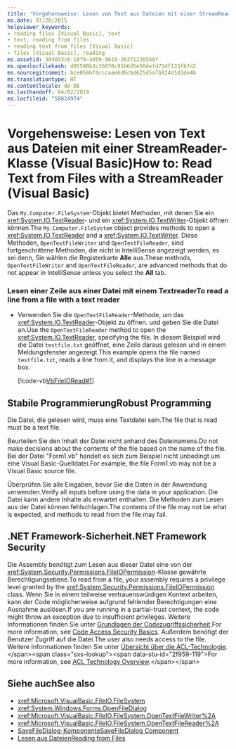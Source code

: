 ```yaml
---
title: 'Vorgehensweise: Lesen von Text aus Dateien mit einer StreamReader-Klasse (Visual Basic)'
ms.date: 07/20/2015
helpviewer_keywords:
- reading files [Visual Basic], text
- text, reading from files
- reading text from files [Visual Basic]
- files [Visual Basic], reading
ms.assetid: 384033c6-18f9-4d59-9610-36371226558f
ms.openlocfilehash: d05590b3c36070c91b6d5e50defd71df133fb7d2
ms.sourcegitcommit: bce0586f0cccaae6d6cbd625d5a7b824d1d3de4b
ms.translationtype: HT
ms.contentlocale: de-DE
ms.lasthandoff: 04/02/2019
ms.locfileid: "58824974"
---
```

# <a name="how-to-read-text-from-files-with-a-streamreader-visual-basic"></a><span data-ttu-id="2f959-102">Vorgehensweise: Lesen von Text aus Dateien mit einer StreamReader-Klasse (Visual Basic)</span><span class="sxs-lookup"><span data-stu-id="2f959-102">How to: Read Text from Files with a StreamReader (Visual Basic)</span></span>
<span data-ttu-id="2f959-103">Das `My.Computer.FileSystem`-Objekt bietet Methoden, mit denen Sie ein <xref:System.IO.TextReader>- und ein <xref:System.IO.TextWriter>-Objekt öffnen können.</span><span class="sxs-lookup"><span data-stu-id="2f959-103">The `My.Computer.FileSystem` object provides methods to open a <xref:System.IO.TextReader> and a <xref:System.IO.TextWriter>.</span></span> <span data-ttu-id="2f959-104">Diese Methoden, `OpenTextFileWriter` und `OpenTextFileReader`, sind fortgeschrittene Methoden, die nicht in IntelliSense angezeigt werden, es sei denn, Sie wählen die Registerkarte **Alle** aus.</span><span class="sxs-lookup"><span data-stu-id="2f959-104">These methods, `OpenTextFileWriter` and `OpenTextFileReader`, are advanced methods that do not appear in IntelliSense unless you select the **All** tab.</span></span>  
  
### <a name="to-read-a-line-from-a-file-with-a-text-reader"></a><span data-ttu-id="2f959-105">Lesen einer Zeile aus einer Datei mit einem Textreader</span><span class="sxs-lookup"><span data-stu-id="2f959-105">To read a line from a file with a text reader</span></span>  
  
-   <span data-ttu-id="2f959-106">Verwenden Sie die `OpenTextFileReader`-Methode, um das <xref:System.IO.TextReader>-Objekt zu öffnen. und geben Sie die Datei an.</span><span class="sxs-lookup"><span data-stu-id="2f959-106">Use the `OpenTextFileReader` method to open the <xref:System.IO.TextReader>, specifying the file.</span></span> <span data-ttu-id="2f959-107">In diesem Beispiel wird die Datei `testfile.txt` geöffnet, eine Zeile daraus gelesen und in einem Meldungsfenster angezeigt.</span><span class="sxs-lookup"><span data-stu-id="2f959-107">This example opens the file named `testfile.txt`, reads a line from it, and displays the line in a message box.</span></span>  
  
     [!code-vb[VbFileIORead#1](~/samples/snippets/visualbasic/VS_Snippets_VBCSharp/VbFileIORead/VB/Class1.vb#1)]  
  
## <a name="robust-programming"></a><span data-ttu-id="2f959-108">Stabile Programmierung</span><span class="sxs-lookup"><span data-stu-id="2f959-108">Robust Programming</span></span>  
 <span data-ttu-id="2f959-109">Die Datei, die gelesen wird, muss eine Textdatei sein.</span><span class="sxs-lookup"><span data-stu-id="2f959-109">The file that is read must be a text file.</span></span>  
  
 <span data-ttu-id="2f959-110">Beurteilen Sie den Inhalt der Datei nicht anhand des Dateinamens.</span><span class="sxs-lookup"><span data-stu-id="2f959-110">Do not make decisions about the contents of the file based on the name of the file.</span></span> <span data-ttu-id="2f959-111">Bei der Datei "Form1.vb" handelt es sich zum Beispiel nicht unbedingt um eine Visual Basic-Quelldatei.</span><span class="sxs-lookup"><span data-stu-id="2f959-111">For example, the file Form1.vb may not be a Visual Basic source file.</span></span>  
  
 <span data-ttu-id="2f959-112">Überprüfen Sie alle Eingaben, bevor Sie die Daten in der Anwendung verwenden.</span><span class="sxs-lookup"><span data-stu-id="2f959-112">Verify all inputs before using the data in your application.</span></span> <span data-ttu-id="2f959-113">Die Datei kann andere Inhalte als erwartet enthalten. Die Methoden zum Lesen aus der Datei können fehlschlagen.</span><span class="sxs-lookup"><span data-stu-id="2f959-113">The contents of the file may not be what is expected, and methods to read from the file may fail.</span></span>  
  
## <a name="net-framework-security"></a><span data-ttu-id="2f959-114">.NET Framework-Sicherheit</span><span class="sxs-lookup"><span data-stu-id="2f959-114">.NET Framework Security</span></span>  
 <span data-ttu-id="2f959-115">Die Assembly benötigt zum Lesen aus dieser Datei eine von der <xref:System.Security.Permissions.FileIOPermission>-Klasse gewährte Berechtigungsebene.</span><span class="sxs-lookup"><span data-stu-id="2f959-115">To read from a file, your assembly requires a privilege level granted by the <xref:System.Security.Permissions.FileIOPermission> class.</span></span> <span data-ttu-id="2f959-116">Wenn Sie in einem teilweise vertrauenswürdigen Kontext arbeiten, kann der Code möglicherweise aufgrund fehlender Berechtigungen eine Ausnahme auslösen.</span><span class="sxs-lookup"><span data-stu-id="2f959-116">If you are running in a partial-trust context, the code might throw an exception due to insufficient privileges.</span></span> <span data-ttu-id="2f959-117">Weitere Informationen finden Sie unter [Grundlagen der Codezugriffssicherheit](../../../../framework/misc/code-access-security-basics.md).</span><span class="sxs-lookup"><span data-stu-id="2f959-117">For more information, see [Code Access Security Basics](../../../../framework/misc/code-access-security-basics.md).</span></span> <span data-ttu-id="2f959-118">Außerdem benötigt der Benutzer Zugriff auf die Datei.</span><span class="sxs-lookup"><span data-stu-id="2f959-118">The user also needs access to the file.</span></span> <span data-ttu-id="2f959-119">Weitere Informationen finden Sie unter [Übersicht über die ACL-Technologie](https://docs.microsoft.com/previous-versions/dotnet/netframework-4.0/ms229742(v=vs.100)).</span><span class="sxs-lookup"><span data-stu-id="2f959-119">For more information, see [ACL Technology Overview](https://docs.microsoft.com/previous-versions/dotnet/netframework-4.0/ms229742(v=vs.100)).</span></span>  
  
## <a name="see-also"></a><span data-ttu-id="2f959-120">Siehe auch</span><span class="sxs-lookup"><span data-stu-id="2f959-120">See also</span></span>

- <xref:Microsoft.VisualBasic.FileIO.FileSystem>
- <xref:System.Windows.Forms.OpenFileDialog>
- <xref:Microsoft.VisualBasic.FileIO.FileSystem.OpenTextFileWriter%2A>
- <xref:Microsoft.VisualBasic.FileIO.FileSystem.OpenTextFileReader%2A>
- [<span data-ttu-id="2f959-121">SaveFileDialog-Komponente</span><span class="sxs-lookup"><span data-stu-id="2f959-121">SaveFileDialog Component</span></span>](../../../../framework/winforms/controls/savefiledialog-component-windows-forms.md)
- [<span data-ttu-id="2f959-122">Lesen aus Dateien</span><span class="sxs-lookup"><span data-stu-id="2f959-122">Reading from Files</span></span>](../../../../visual-basic/developing-apps/programming/drives-directories-files/reading-from-files.md)

